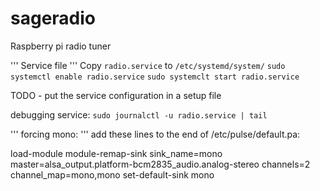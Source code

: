 # sageradio
Raspberry pi radio tuner





'''
Service file
'''
Copy `radio.service` to `/etc/systemd/system/`
`sudo systemctl enable radio.service`
`sudo systemclt start radio.service`

TODO - put the service configuration in a setup file

debugging service:
`sudo journalctl -u radio.service | tail`



'''
forcing mono:
'''
add these lines to the end of /etc/pulse/default.pa:

load-module module-remap-sink sink_name=mono master=alsa_output.platform-bcm2835_audio.analog-stereo channels=2 channel_map=mono,mono
set-default-sink mono
